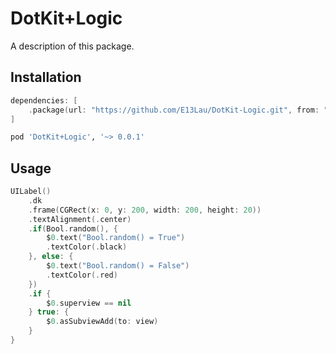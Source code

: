 # DotKit+Logic

A description of this package.

## Installation

```swift
dependencies: [
    .package(url: "https://github.com/E13Lau/DotKit-Logic.git", from: "0.0.1"),
]
```

```ruby
pod 'DotKit+Logic', '~> 0.0.1'
```

## Usage

```swift
UILabel()
    .dk
    .frame(CGRect(x: 0, y: 200, width: 200, height: 20))
    .textAlignment(.center)
    .if(Bool.random(), {
        $0.text("Bool.random() = True")
        .textColor(.black)
    }, else: {
        $0.text("Bool.random() = False")
        .textColor(.red)
    })
    .if {
        $0.superview == nil
    } true: {
        $0.asSubviewAdd(to: view)
    }
}
```

